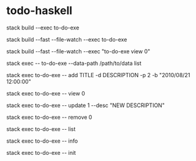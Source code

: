 # todo-haskell

stack build --exec to-do-exe

stack build --fast --file-watch --exec to-do-exe

stack build --fast --file-watch --exec "to-do-exe view 0"

stack exec -- to-do-exe --data-path /path/to/data list

stack exec to-do-exe -- add TITLE -d DESCRIPTION -p 2 -b "2010/08/21 12:00:00"

stack exec to-do-exe -- view 0

stack exec to-do-exe -- update 1 --desc "NEW DESCRIPTION"

stack exec to-do-exe -- remove 0

stack exec to-do-exe -- list

stack exec to-do-exe -- info

stack exec to-do-exe -- init
